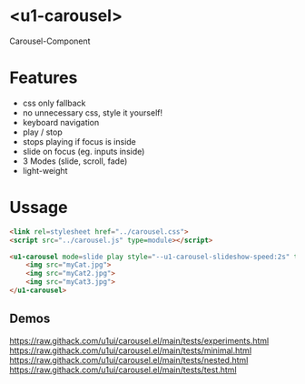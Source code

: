 # &lt;u1-carousel&gt;
Carousel-Component

# Features

- css only fallback
- no unnecessary css, style it yourself!
- keyboard navigation
- play / stop
- stops playing if focus is inside
- slide on focus (eg. inputs inside)
- 3 Modes (slide, scroll, fade)
- light-weight

# Ussage

```html
<link rel=stylesheet href="../carousel.css">
<script src="../carousel.js" type=module></script>

<u1-carousel mode=slide play style="--u1-carousel-slideshow-speed:2s" tabindex="0">
    <img src="myCat.jpg">
    <img src="myCat2.jpg">
    <img src="myCat3.jpg">
</u1-carousel>
```

## Demos
https://raw.githack.com/u1ui/carousel.el/main/tests/experiments.html  
https://raw.githack.com/u1ui/carousel.el/main/tests/minimal.html  
https://raw.githack.com/u1ui/carousel.el/main/tests/nested.html  
https://raw.githack.com/u1ui/carousel.el/main/tests/test.html  

